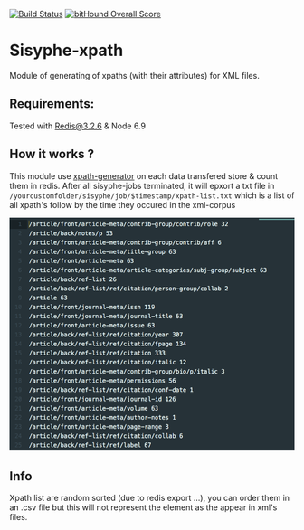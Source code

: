 [![Build Status](https://travis-ci.org/istex/sisyphe-xpath.svg?branch=master)](https://travis-ci.org/istex/sisyphe-xpath)
[![bitHound Overall Score](https://www.bithound.io/github/istex/sisyphe-xpath/badges/score.svg)](https://www.bithound.io/github/istex/sisyphe-xpath)

Sisyphe-xpath
============
Module of generating of xpaths (with their attributes) for XML files.

## Requirements:
Tested with Redis@3.2.6 & Node 6.9

## How it works ?
This module use [xpath-generator](https://github.com/Inist-CNRS/xpath-generator) on each data transfered store & count them in redis.
After all sisyphe-jobs terminated, it will epxort a txt file in `/yourcustomfolder/sisyphe/job/$timestamp/xpath-list.txt` which is a list of all xpath's follow by the time they occured in the xml-corpus

![sisyphe-xpath](/worker/sisyphe-xpath/sisyphe-xpath-output.png)

## Info
Xpath list are random sorted (due to redis export ...), you can order them in an .csv file but this will not represent the element as the appear in xml's files.




